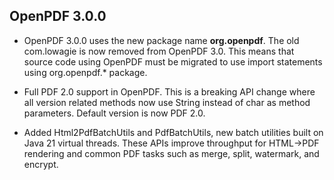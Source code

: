 ## OpenPDF 3.0.0 

* OpenPDF 3.0.0 uses the new package name **org.openpdf**. The old com.lowagie is now removed from OpenPDF 3.0.
This means that source code using OpenPDF must be migrated to use import statements using org.openpdf.* package.

* Full PDF 2.0 support in OpenPDF. This is a breaking API change where all version related methods now use
String instead of char as method parameters. Default version is now PDF 2.0.

* Added Html2PdfBatchUtils and PdfBatchUtils, new batch utilities built on Java 21 virtual threads. 
These APIs improve throughput for HTML→PDF rendering and common PDF tasks such as merge, split, watermark, and encrypt.



